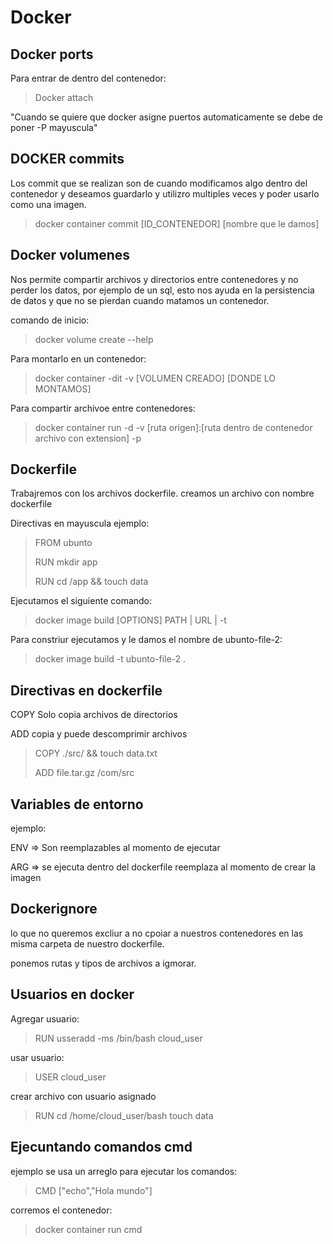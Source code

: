 # Docker

## Docker ports

Para entrar de dentro del contenedor:
>Docker attach

"Cuando se quiere que docker asigne puertos automaticamente se debe de poner -P  mayuscula"

## DOCKER commits

Los commit que se realizan son de cuando modificamos algo dentro del contenedor
y deseamos guardarlo y utilizro multiples veces y poder usarlo como una imagen.

>docker container commit [ID_CONTENEDOR] [nombre que le damos]

## Docker volumenes

Nos permite compartir archivos y directorios entre contenedores y no perder los datos, por ejemplo de un sql, esto nos ayuda en la persistencia de datos y que no se pierdan cuando matamos un contenedor.

comando de inicio:
>docker volume create --help

Para montarlo en un contenedor:
>docker container -dit -v [VOLUMEN CREADO] [DONDE LO MONTAMOS]

Para compartir archivoe entre contenedores:
>docker container run  -d -v [ruta origen]:[ruta dentro de contenedor archivo con extension] -p

## Dockerfile

Trabajremos con los archivos dockerfile. creamos un archivo con nombre dockerfile

Directivas en mayuscula
ejemplo:
>FROM ubunto  
>
>RUN mkdir app
>
>RUN cd /app && touch data  

Ejecutamos el siguiente comando:
>docker image build [OPTIONS] PATH | URL | -t

Para constriur ejecutamos y le damos el nombre de ubunto-file-2:
>docker image build -t ubunto-file-2 .

## Directivas en dockerfile

COPY Solo copia archivos de directorios

ADD copia y puede descomprimir archivos

>COPY ./src/ && touch data.txt
>
>ADD file.tar.gz  /com/src

## Variables de entorno

ejemplo:

ENV => Son reemplazables al momento de ejecutar

ARG => se ejecuta dentro del dockerfile reemplaza al momento de crear la imagen

## Dockerignore

lo que no queremos excliur a no cpoiar a nuestros contenedores en las misma carpeta de
nuestro dockerfile.

ponemos rutas y tipos de archivos a igmorar.  

## Usuarios en docker

Agregar usuario:
>RUN usseradd -ms /bin/bash cloud_user

usar usuario:
>USER cloud_user

crear archivo con usuario asignado
>RUN cd /home/cloud_user/bash  touch data

## Ejecuntando comandos cmd

ejemplo se usa un arreglo para ejecutar los comandos:
>CMD ["echo","Hola mundo"]

corremos el contenedor:
>docker container run cmd
